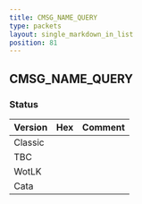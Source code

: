 ```yaml
---
title: CMSG_NAME_QUERY
type: packets
layout: single_markdown_in_list
position: 81
---
```


## CMSG_NAME_QUERY

### Status

Version | Hex | Comment
---------- | ---------- | ---------- 
Classic |  |  
TBC |  |  
WotLK |  |  
Cata |  |  
